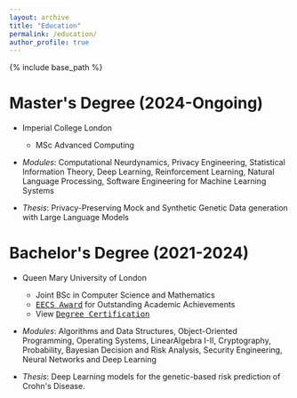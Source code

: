 ```yaml
---
layout: archive
title: "Education"
permalink: /education/
author_profile: true
---
```


{% include base_path %}

Master's Degree (2024-Ongoing)
======
* Imperial College London
  * MSc Advanced Computing

* *Modules*: Computational Neurdynamics, Privacy Engineering, Statistical Information Theory, Deep Learning, Reinforcement Learning, Natural Language Processing, Software Engineering for Machine Learning Systems

* *Thesis*: Privacy-Preserving Mock and Synthetic Genetic Data generation with Large Language Models

<!-- * Projects:  -->


Bachelor's Degree (2021-2024)
======
* Queen Mary University of London
  * Joint BSc in Computer Science and Mathematics
  * [<kbd>EECS Award</kbd>](/files/QMUL-EECS-PRIZE.jpeg) for Outstanding Academic Achievements 
  * View [<kbd>Degree Certification</kbd>](/files/BSc-Award-Certificate-210471618-UBSF-QMCOMP1.pdf)

* *Modules*: Algorithms and Data Structures, Object-Oriented Programming, Operating Systems, LinearAlgebra I-II, Cryptography, Probability, Bayesian Decision and Risk Analysis, Security Engineering, Neural Networks and Deep Learning

* *Thesis*: Deep Learning models for the genetic-based risk prediction of Crohn's Disease.

<!-- * Projects: -->